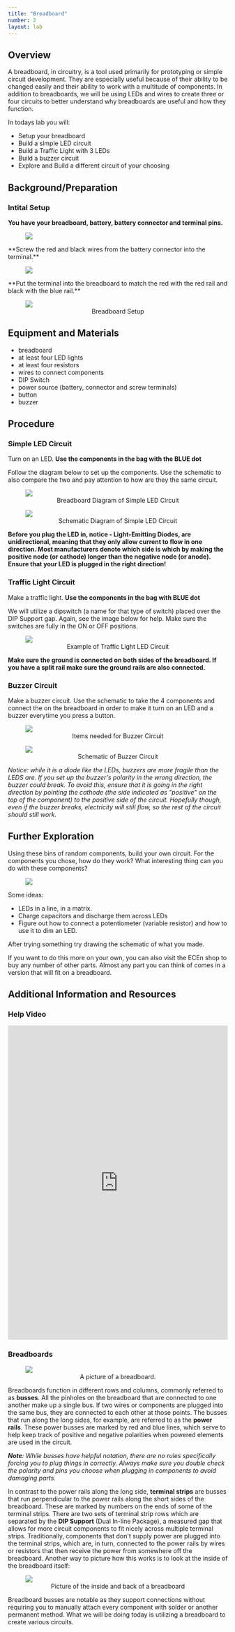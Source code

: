 ```yaml
---
title: "Breadboard"
number: 2
layout: lab
---
```


<!-- 
NOTICE: THIS PAGE USES DYNAMIC FIGURE NUMBERS.
all your images should following this format:

<figure class="image mx-auto" style="max-width: 750px">
  <img src="{% raw %}{% link /assets/labname/imagename.jpg %}{% endraw %}" style="display: block; margin: auto;">
  <figcaption style="text-align: center;"><strong></strong> INSERT A CAPTION</figcaption>
</figure>

NOTES:
  - Notice the <strong> tags are empty in the <figcaption> block. The script uses these to handle the nametags.
  - If you want to copy and past the shape above, you may, but remove the {% raw %} {% endraw%} tags in the <img src> block.
-->

## Overview

A breadboard, in circuitry, is a tool used primarily for prototyping or simple circuit development. They are especially useful because of their ability to be changed easily and their ability to work with a multitude of components. In addition to breadboards, we will be using LEDs and wires to create three or four circuits to better understand why breadboards are useful and how they function.

In todays lab you will:
  - Setup your breadboard
  - Build a simple LED circuit
  - Build a Traffic Light with 3 LEDs
  - Build a buzzer circuit
  - Explore and Build a different circuit of your choosing

## Background/Preparation

### Intital Setup

**You have your breadboard, battery, battery connector and terminal pins.**
<figure class="image mx-auto" style="max-width: 750px">
  <img src="{% link assets/02_breadboard/breadboard_setup_1.png %}">
</figure>
**Screw the red and black wires from the battery connector into the terminal.**
<figure class="image mx-auto" style="max-width: 750px">
  <img src="{% link assets/02_breadboard/breadboard_setup_2.png %}">
</figure>
**Put the terminal into the breadboard to match the red with the red rail and black with the blue rail.**
<figure class="image mx-auto" style="max-width: 750px">
  <img src="{% link assets/02_breadboard/breadboard_setup_3.png %}">
  <figcaption style="text-align: center;"><strong></strong> Breadboard Setup </figcaption>
</figure>

## Equipment and Materials

- breadboard
- at least four LED lights
- at least four resistors
- wires to connect components
- DIP Switch
- power source (battery, connector and screw terminals)
- button
- buzzer

## Procedure

### Simple LED Circuit

Turn on an LED. **Use the components in the bag with the BLUE dot**

Follow the diagram below to set up the components. Use the schematic to also compare the two and pay attention to how are they the same circuit.

<figure class="image mx-auto" style="max-width: 750px">
  <img src="{% link assets/02_breadboard/led_fritzing_breadboard.png %}">
  <figcaption style="text-align: center;"><strong></strong> Breadboard Diagram of Simple LED Circuit </figcaption>
</figure>
<figure class="image mx-auto" style="max-width: 750px">
  <img src="{% link assets/02_breadboard/led_fritzing_schematic.png %}">
  <figcaption style="text-align: center;"><strong></strong> Schematic Diagram of Simple LED Circuit </figcaption>
</figure>

**Before you plug the LED in, notice - Light-Emitting Diodes, are unidirectional, meaning that they only allow current to flow in one direction. Most manufacturers denote which side is which by making the positive node (or cathode) longer than the negative node (or anode). Ensure that your LED is plugged in the right direction!**


### Traffic Light Circuit

Make a traffic light. **Use the components in the bag with BLUE dot**

We will utilize a dipswitch (a name for that type of switch) placed over the DIP Support gap. Again, see the image below for help. Make sure the switches are fully in the ON or OFF positions.

<figure class="image mx-auto" style="max-width: 750px">
  <img src="{% link assets/02_breadboard/traffic_light_breadboard.jpg %}">
  <figcaption style="text-align: center;"><strong></strong> Example of Traffic Light LED Circuit </figcaption>
</figure>

**Make sure the ground is connected on both sides of the breadboard. If you have a split rail make sure the ground rails are also connected.**

### Buzzer Circuit

Make a buzzer circuit. Use the schematic to take the 4 components and connect the on the breadboard in order to make it turn on an LED and a buzzer everytime you press a button.

<figure class="image mx-auto" style="max-width: 750px">
  <img src="{% link assets/02_breadboard/buzzer_items.png %}">
  <figcaption style="text-align: center;"><strong></strong> Items needed for Buzzer Circuit </figcaption>
</figure>
<figure class="image mx-auto" style="max-width: 750px">
  <img src="{% link assets/02_breadboard/buzzer_schematic.png %}">
  <figcaption style="text-align: center;"><strong></strong> Schematic of Buzzer Circuit </figcaption>
</figure>

*Notice: while it is a diode like the LEDs, buzzers are more fragile than the LEDS are. If you set up the buzzer's polarity  in the wrong direction, the buzzer could break. To avoid this, ensure that it is going in the right direction by pointing the cathode (the side indicated as "positive" on the top of the component) to the positive side of the circuit. Hopefully though, even if the buzzer breaks, electricity will still flow, so the rest of the circuit should still work.*

## Further Exploration

Using these bins of random components, build your own circuit. For the components you chose, how do they work? What interesting thing can you do with these components? 

<figure class="image mx-auto" style="max-width: 750px">
  <img src="{% link assets/02_breadboard/extra_components.png %}">
</figure>

Some ideas:
- LEDs in a line, in a matrix.
- Charge capacitors and discharge them across LEDs
-	Figure out how to connect a potentiometer (variable resistor) and how to use it to dim an LED.

After trying something try drawing the schematic of what you made.

If you want to do this more on your own, you can also visit the ECEn shop to buy any number of other parts. Almost any part you can think of comes in a version that will fit on a breadboard.

## Additional Information and Resources

### Help Video

<div style="display: flex; justify-content: center;">
    <iframe width="1280" 
            height="720" 
            src="https://www.youtube.com/embed/y2JopR6cwqk?si=BbLc3-5RrFuNJg5C" 
            title="Breadboard lab - Youtube Player" 
            frameborder="0" 
            allow="accelerometer; autoplay; clipboard-write; encrypted-media; gyroscope; picture-in-picture; web-share" 
            referrerpolicy="strict-origin-when-cross-origin" 
            allowfullscreen>
    </iframe>
</div>

### Breadboards

<figure class="image mx-auto" style="max-width: 750px">
  <img src="{% link assets/02_breadboard/front_breadboard.jpg %}">
  <figcaption style="text-align: center;"><strong></strong> A picture of a breadboard.</figcaption>
</figure>

Breadboards function in different rows and columns, commonly referred to as **busses**. All the pinholes on the breadboard that are connected to one another make up a single bus. If two wires or components are plugged into the same bus, they are connected to each other at those points. The busses that run along the long sides, for example, are referred to as the **power rails**. These power busses are marked by red and blue lines, which serve to help keep track of positive and negative polarities when powered elements are used in the circuit. 

 *<b>Note</b>: While busses have helpful notation, there are no rules specifically forcing you to plug things in correctly. Always make sure you double check the polarity and pins you choose when plugging in components to avoid damaging parts.*

In contrast to the power rails along the long side, **terminal strips** are busses that run perpendicular to the power rails along the short sides of the breadboard. These are marked by numbers on the ends of some of the terminal strips. There are two sets of terminal strip rows which are separated by the **DIP Support** (Dual In-line Package), a measured gap that allows for more circuit components to fit nicely across multiple terminal strips. Traditionally, components that don't supply power are plugged into the terminal strips, which are, in turn, connected to the power rails by wires or resistors that then receive the power from somewhere off the breadboard. Another way to picture how this works is to look at the inside of the breadboard itself:

<figure class="image mx-auto" style="max-width: 750px">
  <img src="{% link assets/02_breadboard/back_breadboard.jpg %}">
  <figcaption style="text-align: center;"><strong></strong> Picture of the inside and back of a breadboard</figcaption>
</figure>

Breadboard busses are notable as they support connections without requiring you to manually attach every component with solder or another permanent method. What we will be doing today is utilizing a breadboard to create various circuits.


<!--      Dynamic figure numbering script      -->
<!-- This block is not visible to the students -->
<script>
  // Select all figures on the page
  const figures = document.querySelectorAll('figure');

  // Loop through each figure and update the caption with dynamic numbering
  figures.forEach((figure, index) => {
    const figcaption = figure.querySelector('figcaption strong');
    if (figcaption) {
      figcaption.textContent = `Figure ${index + 1}:`; // Numbering starts at 1
    }
  });
</script>